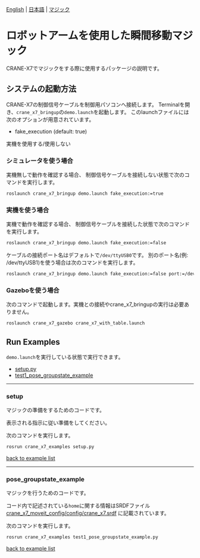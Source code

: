 [English](README.en.md) | [日本語](README.md) | [マジック](README.magic.md)

# ロボットアームを使用した瞬間移動マジック

CRANE-X7でマジックをする際に使用するパッケージの説明です。

## システムの起動方法

CRANE-X7の制御信号ケーブルを制御用パソコンへ接続します。
Terminalを開き、`crane_x7_bringup`の`demo.launch`を起動します。
このlaunchファイルには次のオプションが用意されています。

- fake_execution (default: true)

実機を使用する/使用しない

### シミュレータを使う場合

実機無しで動作を確認する場合、
制御信号ケーブルを接続しない状態で次のコマンドを実行します。

```sh
roslaunch crane_x7_bringup demo.launch fake_execution:=true
```

### 実機を使う場合

実機で動作を確認する場合、
制御信号ケーブルを接続した状態で次のコマンドを実行します。

```sh
roslaunch crane_x7_bringup demo.launch fake_execution:=false
```

ケーブルの接続ポート名はデフォルトで`/dev/ttyUSB0`です。
別のポート名(例: /dev/ttyUSB1)を使う場合は次のコマンドを実行します。

```sh
roslaunch crane_x7_bringup demo.launch fake_execution:=false port:=/dev/ttyUSB1
```

### Gazeboを使う場合

次のコマンドで起動します。実機との接続やcrane_x7_bringupの実行は必要ありません。

```sh
roslaunch crane_x7_gazebo crane_x7_with_table.launch
```

## Run Examples

`demo.launch`を実行している状態で実行できます。

- [setup.py](#setup.py)
- [test1_pose_groupstate_example](#test1_pose_groupstate_example)

---

### setup

マジックの準備をするためのコードです。

表示される指示に従い準備をしてください。

次のコマンドを実行します。

```sh
rosrun crane_x7_examples setup.py
```

[back to example list](#run-examples)

---

### pose_groupstate_example

マジックを行うためのコードです。

コード内で記述されている`home`に関する情報はSRDFファイル[crane_x7_moveit_config/config/crane_x7.srdf](../crane_x7_moveit_config/config/crane_x7.srdf)
に記載されています。

次のコマンドを実行します。

```sh
rosrun crane_x7_examples test1_pose_groupstate_example.py
```

[back to example list](#run-examples)